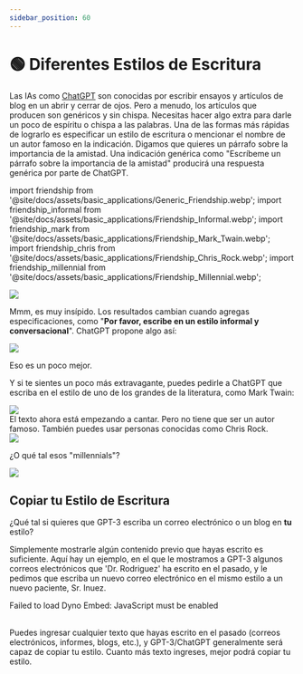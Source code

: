 ```yaml
---
sidebar_position: 60
---
```


# 🟢 Diferentes Estilos de Escritura

Las IAs como [ChatGPT](https://chat.openai.com/chat) son conocidas por escribir ensayos y artículos de blog en un abrir y cerrar de ojos. Pero a menudo, los artículos que producen son genéricos y sin chispa. Necesitas hacer algo extra para darle un poco de espíritu o chispa a las palabras.
Una de las formas más rápidas de lograrlo es especificar un estilo de escritura o mencionar el nombre de un autor famoso en la indicación.
Digamos que quieres un párrafo sobre la importancia de la amistad.
Una indicación genérica como "Escríbeme un párrafo sobre la importancia de la amistad" producirá una respuesta genérica por parte de ChatGPT.

import friendship from '@site/docs/assets/basic_applications/Generic_Friendship.webp';
import friendship_informal from '@site/docs/assets/basic_applications/Friendship_Informal.webp';
import friendship_mark from '@site/docs/assets/basic_applications/Friendship_Mark_Twain.webp';
import friendship_chris from '@site/docs/assets/basic_applications/Friendship_Chris_Rock.webp';
import friendship_millennial from '@site/docs/assets/basic_applications/Friendship_Millennial.webp';

<div style={{textAlign: 'center'}}>
  <img src={friendship} style={{width: "750px"}} />
</div>

Mmm, es muy insípido.
Los resultados cambian cuando agregas especificaciones, como "**Por favor, escribe en un estilo informal y conversacional**". ChatGPT propone algo así:

<div style={{textAlign: 'center'}}>
  <img src={friendship_informal} style={{width: "750px"}} />
</div>

Eso es un poco mejor.

Y si te sientes un poco más extravagante, puedes pedirle a ChatGPT que escriba en el estilo de uno de los grandes de la literatura, como Mark Twain:

<div style={{textAlign: 'center'}}>
  <img src={friendship_mark} style={{width: "750px"}} />
</div>
El texto ahora está empezando a cantar.
Pero no tiene que ser un autor famoso. También puedes usar personas conocidas como Chris Rock.

<div style={{textAlign: 'center'}}>
  <img src={friendship_chris} style={{width: "750px"}} />
</div>

¿O qué tal esos "millennials"?

<div style={{textAlign: 'center'}}>
  <img src={friendship_millennial} style={{width: "750px"}} />
</div>

## Copiar tu Estilo de Escritura

¿Qué tal si quieres que GPT-3 escriba un correo electrónico o un blog en **tu** estilo?

Simplemente mostrarle algún contenido previo que hayas escrito es suficiente. Aquí hay un ejemplo, en el que le mostramos a GPT-3 algunos correos electrónicos que 'Dr. Rodriguez' ha escrito en el pasado, y le pedimos que escriba un nuevo correo electrónico en el mismo estilo a un nuevo paciente, Sr. Inuez.

<div trydyno-embed="" openai-model="text-davinci-003" initial-prompt="Correo electrónico #1: Asunto - Confirmación de cita\n\nEstimado John,\n\nQuería confirmar tu cita conmigo, el Dr. Smith, el 1 de mayo de 2023 a las 2:30 pm en la clínica HealthFirst. Espero con interés reunirme contigo y discutir tus preocupaciones de salud.\n\nPor favor, llega 15 minutos antes para completar cualquier documentación necesaria y trae una lista de cualquier medicamento que estés tomando actualmente. Si necesitas reprogramar o cancelar tu cita, por favor avísanos con al menos 24 horas de anticipación.\n\nSi tiene alguna pregunta o inquietud antes de su cita, no dude en comunicarse con nosotros.\n\nAtentamente,\nDr. Rodríguez\n\nCorreo electrónico #2: Asunto - Resultados de prueba\n\nEstimada Jane,\n\nLe escribo para informarle que sus recientes resultados de pruebas de sangre han llegado. Sus niveles de colesterol están dentro del rango normal, pero sus niveles de vitamina D son bajos. Le recomendaría que comience a tomar suplementos de vitamina D para mejorar sus niveles.\n\nEn base a estos resultados, también recomendaría que programe una cita de seguimiento en 3 meses para volver a evaluar sus niveles de vitamina D. Si tiene alguna pregunta o inquietud, no dude en ponerse en contacto con nosotros.\n\nGracias,\nDr. Rodriguez\n\nCorreo electrónico #3: Asunto - Cita de seguimiento\n\nEstimado Mark,\n\nQuería hacerle seguimiento después de nuestra última cita y saber cómo se siente. Si aún tiene dolor de espalda o tiene alguna nueva inquietud, por favor hágamelo saber para que podamos discutirlas durante su próxima cita.\n\nSu próxima cita está programada para el 15 de junio de 2023 a las 10:00 am en la Clínica de Salud de la Ciudad. Por favor, háganos saber si necesita reprogramar o cancelar.\n\nCuídate,\nDr. Rodriguez\n\nEscribe un correo electrónico al Sr. Inuez en el estilo de los correos electrónicos anteriores preguntando si el 5 de octubre de 2023 funciona para una cita de revisión médica." initial-response="Asunto - Cita de revisión\n\nEstimado Sr. Inuez,\n\nEspero que este mensaje le encuentre bien. Le escribo para preguntarle si el 5 de octubre de 2023 le funciona para una cita de revisión conmigo, el Dr. Rodriguez.\n\nDurante la cita, discutiremos sus preocupaciones de salud y cualquier cambio en su historial médico. Por favor, llegue 15 minutos antes para completar cualquier documentación necesaria y traiga una lista de los medicamentos que está tomando actualmente.\n\nSi el 5 de octubre no funciona para usted, por favor hágamelo saber y podemos encontrar una fecha diferente que funcione mejor para usted.\n\nGracias,\nDr. Rodriguez" max-tokens="256" box-rows="18" model-temp="0" top-p="0">
    <noscript>Failed to load Dyno Embed: JavaScript must be enabled</noscript>
</div>

<br/>Puedes ingresar cualquier texto que hayas escrito en el pasado (correos electrónicos, informes, blogs, etc.), y GPT-3/ChatGPT generalmente será capaz de copiar tu estilo. Cuanto más texto ingreses, mejor podrá copiar tu estilo.

